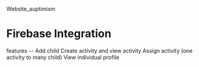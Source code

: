  Website_auptimism
# Firebase Integration
features -- Add child
            Create activity and view activity
            Assign activity (one activity to many child)
            View individual profile
       
